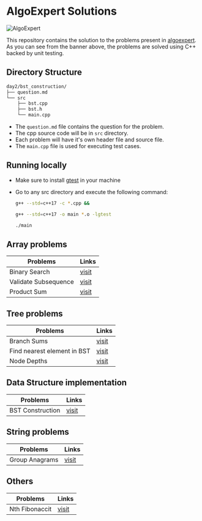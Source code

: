 # AlgoExpert Solutions

![AlgoExpert](https://res.cloudinary.com/tylerdurden/image/upload/v1608262817/random/banner_kkv617.png)

This repository contains the solution to the problems present in [algoexpert](http://algoexpert.com). As you can see from the banner above, the problems are solved using C++ backed by unit testing.

## Directory Structure

```bash
day2/bst_construction/
├── question.md
└── src
    ├── bst.cpp
    ├── bst.h
    └── main.cpp
```

- The <code>question.md</code> file contains the question for the problem.
- The cpp source code will be in <code>src</code> directory.
- Each problem will have it's own header file and source file.
- The <code>main.cpp</code> file is used for executing test cases.

## Running locally

- Make sure to install [gtest](https://github.com/google/googletest) in your machine
- Go to any src directory and execute the following command:

  ```bash
  g++ --std=c++17 -c *.cpp &&

  g++ --std=c++17 -o main *.o -lgtest

  ./main
  ```

## Array problems

| Problems             | Links                                                           |
| -------------------- | --------------------------------------------------------------- |
| Binary Search        | [visit](day1/binary_search/src/binary_search.cpp)               |
| Validate Subsequence | [visit](day3/validate_subsequence/src/validate_subsequence.cpp) |
| Product Sum          | [visit](day3/product_sum/src/product_sum.cpp)                   |

## Tree problems

| Problems                    | Links                                                               |
| --------------------------- | ------------------------------------------------------------------- |
| Branch Sums                 | [visit](day1/branchsums/branchsums.cpp)                             |
| Find nearest element in BST | [visit](day1/nearest_element_in_bst/src/nearest_element_in_bst.cpp) |
| Node Depths                 | [visit](day3/node_depths/src/node_depths.cpp)                       |

## Data Structure implementation

| Problems         | Links                                      |
| ---------------- | ------------------------------------------ |
| BST Construction | [visit](day2/bst_construction/src/bst.cpp) |

## String problems

| Problems       | Links                                               |
| -------------- | --------------------------------------------------- |
| Group Anagrams | [visit](day2/group_anagrams/src/group_anagrams.cpp) |

## Others

| Problems       | Links                                 |
| -------------- | ------------------------------------- |
| Nth Fibonaccit | [visit](day2/nth_fib/src/nth_fib.cpp) |
